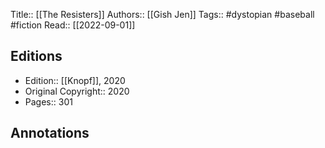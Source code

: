 Title:: [[The Resisters]]
Authors:: [[Gish Jen]]
Tags:: #dystopian #baseball #fiction 
Read:: [[2022-09-01]]

## Editions
- Edition:: [[Knopf]], 2020
- Original Copyright:: 2020
- Pages:: 301

## Annotations
